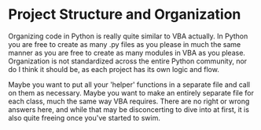 # Project Structure and Organization

Organizing code in Python is really quite similar to VBA actually. In Python you are free to create as many .py files as you please in much the same manner as you are free to create as many modules in VBA as you please. Organization is not standardized across the entire Python community, nor do I think it should be, as each project has its own logic and flow. 

Maybe you want to put all your 'helper' functions in a separate file and call on them as necessary. Maybe you want to make an entirely separate file for each class, much the same way VBA requires. There are no right or wrong answers here, and while that may be disconcerting to dive into at first, it is also quite freeing once you've started to swim.
